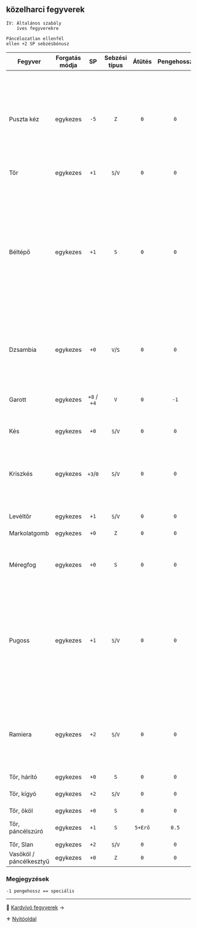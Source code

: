 ## közelharci fegyverek

```
IV: Általános szabály
    íves fegyverekre

Páncélozatlan ellenfél
ellen +2 SP sebzésbónusz
```

<!-- tag: md_table_fegyver_start -->

| Fegyver                 | Forgatás módja |     SP      | Sebzési típus | Átütés  | Pengehossz |  KÉ   |  TÉ   |  VÉ   | Sebesség | Kategória  | Speciális                                                                                                                                                                                                                                                     |
| ----------------------- |:--------------:|:-----------:|:-------------:|:-------:|:----------:|:-----:|:-----:|:-----:|:--------:|:----------:| ------------------------------------------------------------------------------------------------------------------------------------------------------------------------------------------------------------------------------------------------------------- |
| Puszta kéz              |    egykezes    |    `-5`     |      `Z`      |   `0`   |    `0`     | `-10` | `-10` | `-10` |   `6`    | közelharci | KT sebesülést okoz.<br />Minden `5`-ik KT `1` ÉP elvesztését okozza.<br />Kivéve: harcművészek „Sárkány ököl” fortélya.<br />Erőbónusz: Az Erő `1:1`-ben beszámít                                                                                             |
| Tőr                     |    egykezes    |    `+1`     |    `S`/`V`    |   `0`   |    `0`     |  `2`  |  `4`  |  `4`  |   `6`    | közelharci | -                                                                                                                                                                                                                                                             |
| Béltépő                 |    egykezes    |    `+1`     |      `S`      |   `0`   |    `0`     |  `2`  |  `4`  |  `4`  |   `6`    | közelharci | - Ha minimum `11` SP lett a sebződobás, akkor `+5` SP jár.<br />    <br />- Páncélos ellenfélnél minden esetben elakad, ha átment rajta a sebzés.<br />    <br />- Páncéltalan esetén: K6 dobás:  <br /> `1`-`2`: a fegyver elakad a testben, ha volt sebzés. |
| Dzsambia                |    egykezes    |    `+0`     |    `V`/`S`    |   `0`   |    `0`     |  `2`  |  `4`  |  `4`  |   `6`    | közelharci | Páncélozott ellenfélnél: SP:`+0`<br />Páncél nélküli ellenfélnél: SP:`+2`                                                                                                                                                                                     |
| Garott                  |    egykezes    | `+8` / `+4` |      `V`      |   `0`   |    `-1`    |  `0`  |  `0`  |  `0`  |    -     | közelharci | Csak orvtámadás harci taktikában használható.<br />Az Erőbónusz beszámít.                                                                                                                                                                                     |
| Kés                     |    egykezes    |    `+0`     |    `S`/`V`    |   `0`   |    `0`     |  `2`  |  `3`  |  `1`  |   `6`    | közelharci | -                                                                                                                                                                                                                                                             |
| Kriszkés                |    egykezes    |  `+3`/`0`   |    `S`/`V`    |   `0`   |    `0`     |  `4`  |  `5`  |  `2`  |   `6`    | közelharci | Páncél nélküli ellenfélnél, szúrás esetén sebzése: `+3` SP<br />Fegyverrántás szituációban `+5` KÉ<br />Páncélszúrásra nem használható.                                                                                                                       |
| Levéltőr                |    egykezes    |    `+1`     |    `S`/`V`    |   `0`   |    `0`     |  `2`  |  `4`  |  `5`  |   `6`    | közelharci | -                                                                                                                                                                                                                                                             |
| Markolatgomb            |    egykezes    |    `+0`     |      `Z`      |   `0`   |    `0`     | `-7`  | `-7`  | `-7`  |   `6`    | közelharci | Ugyanazok az értékei, mint a Vasökölnek.                                                                                                                                                                                                                      |
| Méregfog                |    egykezes    |    `+0`     |      `S`      |   `0`   |    `0`     |  `1`  |  `3`  |  `3`  |   `6`    | közelharci | Ha sebzést okoz, befecskendezi a benne tárolt mérget.                                                                                                                                                                                                         |
| Pugoss                  |    egykezes    |    `+1`     |    `S`/`V`    |   `0`   |    `0`     |  `2`  |  `5`  |  `4`  |   `6`    | közelharci | Különleges fegyver használata szabály: gorv1ki klánnal, vagy mesterrel.<br />Ha a karakter nem ismeri a fegyver különleges fogásait akkor harcértékei sima tőré lesznek.                                                                                      |
| Ramiera                 |    egykezes    |    `+2`     |    `S`/`V`    |   `0`   |    `0`     |  `3`  |  `5`  |  `5`  |   `6`    | közelharci | KF - Amennyiben ez nincs meg, akkor csak a Rövidkard értékeivel forgatható.<br />Tőrnél nehezebb elrejteni.                                                                                                                                                   |
| Tőr, hárító             |    egykezes    |    `+0`     |      `S`      |   `0`   |    `0`     |  `2`  |  `4`  | `10`  |   `6`    | közelharci | Nagyon drága!                                                                                                                                                                                                                                                 |
| Tőr, kígyó              |    egykezes    |    `+2`     |    `S`/`V`    |   `0`   |    `0`     |  `2`  |  `4`  |  `4`  |   `6`    | közelharci | Áldozótőr<br />Vágásnál: `+0` SP                                                                                                                                                                                                                              |
| Tőr, ököl               |    egykezes    |    `+0`     |      `S`      |   `0`   |    `0`     | `-5`  |  `0`  | `-5`  |   `6`    | közelharci |                                                                                                                                                                                                                                                               |
| Tőr, páncélszúró        |    egykezes    |    `+1`     |      `S`      | `5+Erő` |   `0.5`    |  `4`  |  `8`  |  `2`  |   `7`    | közelharci | \*Erőbónusz hozzáadódik az **Átütéshez**                                                                                                                                                                                                                      |
| Tőr, Slan               |    egykezes    |    `+2`     |    `S`/`V`    |   `0`   |    `0`     |  `0`  |  `6`  |  `2`  |   `6`    | közelharci |                                                                                                                                                                                                                                                               |
| Vasököl / páncélkesztyű |    egykezes    |    `+0`     |      `Z`      |   `0`   |    `0`     | `-7`  | `-7`  | `-7`  |   `6`    | közelharci | Az Erőbónusz beszámít.                                                                                                                                                                                                                                        |

<!-- tag: md_table_fegyver_end -->

### Megjegyzések

`-1 pengehossz == speciális`

---

🔗 [Kardvívó fegyverek](068_03_kardvivo_fegyverek.md) →

⚜️ [Nyitóoldal](start.md#6-harcrendszer-%EF%B8%8F)
